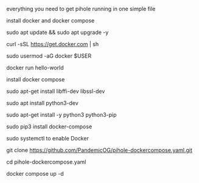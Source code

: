 everything you need to get pihole running in one simple file

install docker and docker compose

sudo apt update && sudo apt upgrade -y

curl -sSL https://get.docker.com | sh

sudo usermod -aG docker $USER

docker run hello-world


install docker compose

sudo apt-get install libffi-dev libssl-dev

sudo apt install python3-dev

sudo apt-get install -y python3 python3-pip

sudo pip3 install docker-compose

sudo systemctl to enable Docker



git clone https://github.com/PandemicOG/pihole-dockercompose.yaml.git

cd pihole-dockercompose.yaml

docker compose up -d
